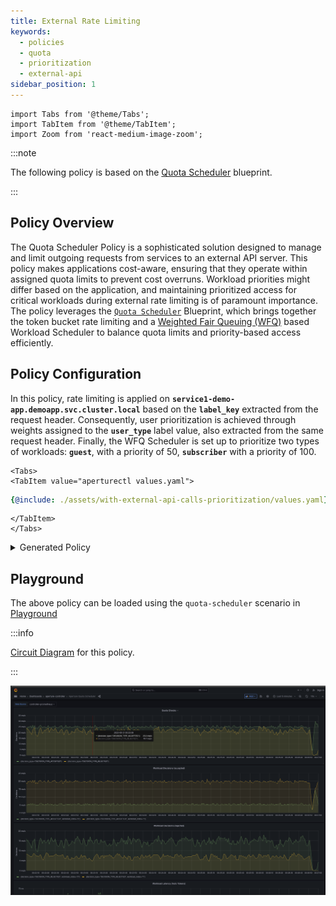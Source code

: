 ```yaml
---
title: External Rate Limiting
keywords:
  - policies
  - quota
  - prioritization
  - external-api
sidebar_position: 1
---
```


```mdx-code-block
import Tabs from '@theme/Tabs';
import TabItem from '@theme/TabItem';
import Zoom from 'react-medium-image-zoom';
```

:::note

The following policy is based on the
[Quota Scheduler](/reference/policies/bundled-blueprints/policies/quota-scheduler.md#policy-quota-scheduler)
blueprint.

:::

## Policy Overview

The Quota Scheduler Policy is a sophisticated solution designed to manage and
limit outgoing requests from services to an external API server. This policy
makes applications cost-aware, ensuring that they operate within assigned quota
limits to prevent cost overruns. Workload priorities might differ based on the
application, and maintaining prioritized access for critical workloads during
external rate limiting is of paramount importance. The policy leverages the
[`Quota Scheduler`](/reference/policies/bundled-blueprints/policies/quota-scheduler.md)
Blueprint, which brings together the token bucket rate limiting and a
[Weighted Fair Queuing (WFQ)](/concepts/load-scheduler.md#scheduler) based
Workload Scheduler to balance quota limits and priority-based access
efficiently.

## Policy Configuration

In this policy, rate limiting is applied on
**`service1-demo-app.demoapp.svc.cluster.local`** based on the **`label_key`**
extracted from the request header. Consequently, user prioritization is achieved
through weights assigned to the **`user_type`** label value, also extracted from
the same request header. Finally, the WFQ Scheduler is set up to prioritize two
types of workloads: **`guest`**, with a priority of 50, **`subscriber`** with a
priority of 100.

```mdx-code-block
<Tabs>
<TabItem value="aperturectl values.yaml">
```

```yaml
{@include: ./assets/with-external-api-calls-prioritization/values.yaml}
```

```mdx-code-block
</TabItem>
</Tabs>

```

<details><summary>Generated Policy</summary>
<p>

```yaml
{@include: ./assets/with-external-api-calls-prioritization/policy.yaml}
```

</p>
</details>

## Playground

The above policy can be loaded using the `quota-scheduler` scenario in
[Playground](https://github.com/fluxninja/aperture/blob/main/playground/README.md)

:::info

[Circuit Diagram](./assets/with-external-api-calls-prioritization/graph.mmd.svg)
for this policy.

:::

<Zoom>

![External Rate Limiting With Prioritization ](./assets/with-external-api-calls-prioritization/dashboard.png)

</Zoom>
